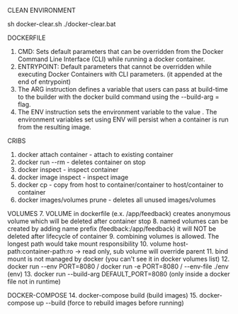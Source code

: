 CLEAN ENVIRONMENT

sh docker-clear.sh
./docker-clear.bat

DOCKERFILE  
1) CMD: Sets default parameters that can be overridden from the Docker Command Line Interface (CLI) while running a docker container.
2) ENTRYPOINT: Default parameters that cannot be overridden while executing Docker Containers with CLI parameters. (it appended at the end of entrypoint)
3) The ARG instruction defines a variable that users can pass at build-time to the builder with the docker build command using the --build-arg <varname>=<value> flag.
4) The ENV instruction sets the environment variable <key> to the value <value>. The environment variables set using ENV will persist when a container is run from the resulting image.

CRIBS
1. docker attach container - attach to existing container
2. docker run --rm - deletes container on stop
3. docker inspect - inspect container
4. docker image inspect - inspect image
5. docker cp - copy from host to container/container to host/container to container
6. docker images/volumes prune - deletes all unused images/volumes

VOLUMES
7. VOLUME in dockerfile (e.x. /app/feedback) creates anonymous volume which will be deleted after container stop
8. named volumes can be created by adding name prefix (feedback:/app/feedback) it will NOT be deleted after lifecycle of container
9. combining volumes is allowed. The longest path would take mount responsibility
10. volume host-path:container-path:ro -> read only, sub volume will override parent
11. bind mount is not managed by docker (you can't see it in docker volumes list)
12. docker run --env PORT=8080 / docker run -e PORT=8080 / --env-file ./env (env)
13. docker run --build-arg DEFAULT_PORT=8080 (only inside a docker file not in runtime)

DOCKER-COMPOSE
14. docker-compose build (build images)
15. docker-compose up --build (force to rebuild images before running)
